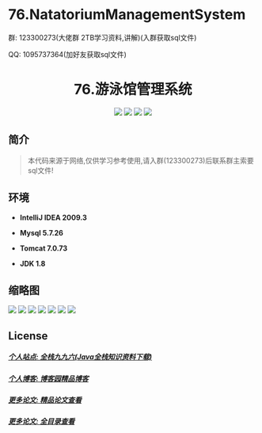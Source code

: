 
# 76.NatatoriumManagementSystem

<p>群: 123300273(大佬群 2TB学习资料,讲解)(入群获取sql文件)</p>
<p>QQ: 1095737364(加好友获取sql文件)</p>

<p><h1 align="center">76.游泳馆管理系统</h1></p>


<p align="center">
	<img src="https://img.shields.io/badge/jdk-1.8-orange.svg"/>
    <img src="https://img.shields.io/badge/spring-5.x-lightgrey.svg"/>
    <img src="https://img.shields.io/badge/springmvc-3.x-blue.svg"/>
    <img src="https://img.shields.io/badge/mybatis-3.x-yellow.svg"/>
</p>

## 简介


> 本代码来源于网络,仅供学习参考使用,请入群(123300273)后联系群主索要sql文件!



## 环境

- <b>IntelliJ IDEA 2009.3</b>

- <b>Mysql 5.7.26</b>

- <b>Tomcat 7.0.73</b>

- <b>JDK 1.8</b>




## 缩略图

![](https://img2020.cnblogs.com/blog/588112/202201/588112-20220109180549075-1206925640.png)
![](https://img2020.cnblogs.com/blog/588112/202201/588112-20220109180600148-831959035.png)
![](https://img2020.cnblogs.com/blog/588112/202201/588112-20220109180605323-2061349271.png)
![](https://img2020.cnblogs.com/blog/588112/202201/588112-20220109180614370-1989906933.png)
![](https://img2020.cnblogs.com/blog/588112/202201/588112-20220109180621265-1120639946.png)
![](https://img2020.cnblogs.com/blog/588112/202201/588112-20220109180626506-1627706894.png)
![](https://img2020.cnblogs.com/blog/588112/202201/588112-20220109180631538-1492841854.png)




## License

##### [个人站点: 全栈九九六(Java全栈知识资料下载)](https://www.blog996.com/)
##### [个人博客: 博客园精品博客](https://www.cnblogs.com/yysbolg/)
##### [更多论文: 精品论文查看](https://www.cnblogs.com/yysbolg/category/1886262.html)
##### [更多论文: 全目录查看](https://www.blog996.com/md/2021-09-22-1632317852192.html)


